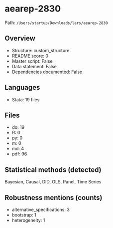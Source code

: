 # aearep-2830

Path: `/Users/startup/Downloads/lars/aearep-2830`

## Overview
- Structure: custom_structure
- README score: 0
- Master script: False
- Data statement: False
- Dependencies documented: False

## Languages
- Stata: 19 files

## Files
- do: 19
- R: 0
- py: 0
- m: 0
- md: 4
- pdf: 96

## Statistical methods (detected)
Bayesian, Causal, DID, OLS, Panel, Time Series

## Robustness mentions (counts)
- alternative_specifications: 3
- bootstrap: 1
- heterogeneity: 1